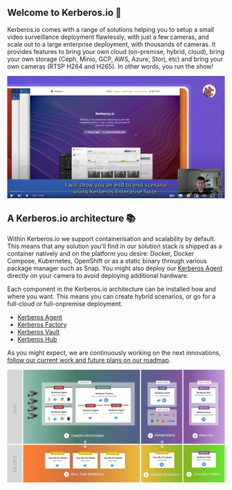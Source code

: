 ## Welcome to Kerberos.io 👋

Kerberos.io comes with a range of solutions helping you to setup a small video surveillance deployment flawlessly, with just a few cameras, and scale out to a large enterprise deployment, with thousands of cameras. It provides features to bring your own cloud (on-premise, hybrid, cloud), bring your own storage (Ceph, Minio, GCP, AWS, Azure, Storj, etc) and bring your own cameras (RTSP H264 and H265). In other words, you run the show!

[![Kerberos Enterprise Suite Introduction Youtube](https://github.com/kerberos-io/.github/blob/main/profile/introduction.png)](https://www.youtube.com/watch?v=HkMJHCsRd9M)

## A Kerberos.io architecture 📚

Within Kerberos.io we support containerisation and scalability by default. This means that any solution you'll find in our solution stack is shipped as a container natively and on the platform you desire: Docker, Docker Compose, Kubernetes, OpenShift or as a static binary through various package manager such as Snap. You might also deploy our [Kerberos Agent](https://github.com/kerberos-io/agent) directly on your camera to avoid deploying additional hardware.

Each component in the Kerberos.io architecture can be installed how and where you want. This means you can create hybrid scenarios, or go for a full-cloud or full-onpremise deployment.

- [Kerberos Agent](https://github.com/kerberos-io/agent)
- [Kerberos Factory](https://github.com/kerberos-io/factory)
- [Kerberos Vault](https://github.com/kerberos-io/vault)
- [Kerberos Hub](https://github.com/kerberos-io/hub)

As you might expect, we are continuously working on the next innovations, [follow our current work and future plans on our roadmap](https://github.com/orgs/kerberos-io/projects/3).

[![Prologue - How it works](https://github.com/kerberos-io/.github/blob/main/profile/Prologue%20-%20How%20it%20works.svg)](https://doc.kerberos.io/prologue/deployments/)
